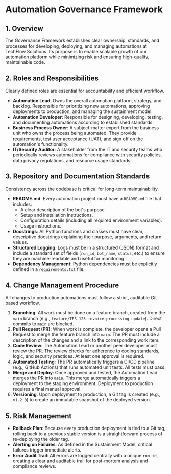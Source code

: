 # Automation Governance Framework

## 1. Overview

The Governance Framework establishes clear ownership, standards, and processes for developing, deploying, and managing automations at TechFlow Solutions. Its purpose is to enable scalable growth of our automation platform while minimizing risk and ensuring high-quality, maintainable code.

## 2. Roles and Responsibilities

Clearly defined roles are essential for accountability and efficient workflow.

* **Automation Lead**: Owns the overall automation platform, strategy, and backlog. Responsible for prioritizing new automations, approving deployments to production, and managing the sustainment model.
* **Automation Developer**: Responsible for designing, developing, testing, and documenting automations according to established standards.
* **Business Process Owner**: A subject-matter expert from the business unit who owns the process being automated. They provide requirements, test user acceptance (UAT), and sign off on the automation's functionality.
* **IT/Security Auditor**: A stakeholder from the IT and security teams who periodically reviews automations for compliance with security policies, data privacy regulations, and resource usage standards.

## 3. Repository and Documentation Standards

Consistency across the codebase is critical for long-term maintainability.

* **README.md**: Every automation project must have a `README.md` file that includes:
    * A clear description of the bot's purpose.
    * Setup and installation instructions.
    * Configuration details (including all required environment variables).
    * Usage instructions.
* **Docstrings**: All Python functions and classes must have clear, descriptive docstrings explaining their purpose, arguments, and return values.
* **Structured Logging**: Logs must be in a structured (JSON) format and include a standard set of fields (`run_id`, `bot_name`, `status`, etc.) to ensure they are machine-readable and useful for monitoring.
* **Dependency Management**: Python dependencies must be explicitly defined in a `requirements.txt` file.

## 4. Change Management Procedure

All changes to production automations must follow a strict, auditable Git-based workflow.

1.  **Branching**: All work must be done on a feature branch, created from the `main` branch (e.g., `feature/TFS-123-invoice-processing-update`). Direct commits to `main` are blocked.
2.  **Pull Request (PR)**: When work is complete, the developer opens a Pull Request to merge the feature branch into `main`. The PR must include a description of the changes and a link to the corresponding work item.
3.  **Code Review**: The Automation Lead or another peer developer must review the PR. The review checks for adherence to coding standards, logic, and security practices. At least one approval is required.
4.  **Automated Testing**: The PR automatically triggers a CI/CD pipeline (e.g., GitHub Actions) that runs automated unit tests. All tests must pass.
5.  **Merge and Deploy**: Once approved and tested, the Automation Lead merges the PR into `main`. This merge automatically triggers a deployment to the staging environment. Deployment to production requires a final manual approval.
6.  **Versioning**: Upon deployment to production, a Git tag is created (e.g., `v1.2.0`) to create an immutable snapshot of the deployed version.

## 5. Risk Management

* **Rollback Plan**: Because every production deployment is tied to a Git tag, rolling back to a previous stable version is a straightforward process of re-deploying the older tag.
* **Alerting on Failures**: As defined in the Sustainment Model, critical failures trigger immediate alerts.
* **Error Audit Trail**: All errors are logged centrally with a unique `run_id`, creating a clear and auditable trail for post-mortem analysis and compliance reviews.